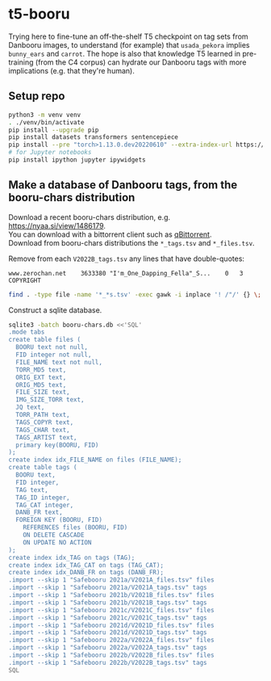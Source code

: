 # t5-booru

Trying here to fine-tune an off-the-shelf T5 checkpoint on tag sets from Danbooru images, to understand (for example) that `usada_pekora` implies `bunny_ears` and `carrot`. The hope is also that knowledge T5 learned in pre-training (from the C4 corpus) can hydrate our Danbooru tags with more implications (e.g. that they're human).

## Setup repo

```bash
python3 -m venv venv
. ./venv/bin/activate
pip install --upgrade pip
pip install datasets transformers sentencepiece
pip install --pre "torch>1.13.0.dev20220610" --extra-index-url https://download.pytorch.org/whl/nightly/cpu
# for Jupyter notebooks
pip install ipython jupyter ipywidgets
```

## Make a database of Danbooru tags, from the booru-chars distribution

Download a recent booru-chars distribution, e.g. https://nyaa.si/view/1486179.  
You can download with a bittorrent client such as [qBittorrent](https://www.qbittorrent.org/download.php).  
Download from booru-chars distributions the `*_tags.tsv` and `*_files.tsv`.

Remove from each `V2022B_tags.tsv` any lines that have double-quotes:

```
www.zerochan.net	3633380	"I'm_One_Dapping_Fella"_S...	0	3	COPYRIGHT
```

```bash
find . -type file -name '*_*s.tsv' -exec gawk -i inplace '! /"/' {} \;
```

Construct a sqlite database.

```bash
sqlite3 -batch booru-chars.db <<'SQL'
.mode tabs
create table files (
  BOORU text not null,
  FID integer not null,
  FILE_NAME text not null,
  TORR_MD5 text,
  ORIG_EXT text,
  ORIG_MD5 text,
  FILE_SIZE text,
  IMG_SIZE_TORR text,
  JQ text,
  TORR_PATH text,
  TAGS_COPYR text,
  TAGS_CHAR text,
  TAGS_ARTIST text,
  primary key(BOORU, FID)
);
create index idx_FILE_NAME on files (FILE_NAME);
create table tags (
  BOORU text,
  FID integer,
  TAG text,
  TAG_ID integer,
  TAG_CAT integer,
  DANB_FR text,
  FOREIGN KEY (BOORU, FID)
    REFERENCES files (BOORU, FID)
    ON DELETE CASCADE
    ON UPDATE NO ACTION
);
create index idx_TAG on tags (TAG);
create index idx_TAG_CAT on tags (TAG_CAT);
create index idx_DANB_FR on tags (DANB_FR);
.import --skip 1 "Safebooru 2021a/V2021A_files.tsv" files
.import --skip 1 "Safebooru 2021a/V2021A_tags.tsv" tags
.import --skip 1 "Safebooru 2021b/V2021B_files.tsv" files
.import --skip 1 "Safebooru 2021b/V2021B_tags.tsv" tags
.import --skip 1 "Safebooru 2021c/V2021C_files.tsv" files
.import --skip 1 "Safebooru 2021c/V2021C_tags.tsv" tags
.import --skip 1 "Safebooru 2021d/V2021D_files.tsv" files
.import --skip 1 "Safebooru 2021d/V2021D_tags.tsv" tags
.import --skip 1 "Safebooru 2022a/V2022A_files.tsv" files
.import --skip 1 "Safebooru 2022a/V2022A_tags.tsv" tags
.import --skip 1 "Safebooru 2022b/V2022B_files.tsv" files
.import --skip 1 "Safebooru 2022b/V2022B_tags.tsv" tags
SQL
```

<!--
delete from tags where TAG_CAT IS NULL OR TAG_CAT = 'TAG_CAT';
delete from tags where TAG LIKE '%	%';
delete from tags where TAG LIKE '%"%';
-->